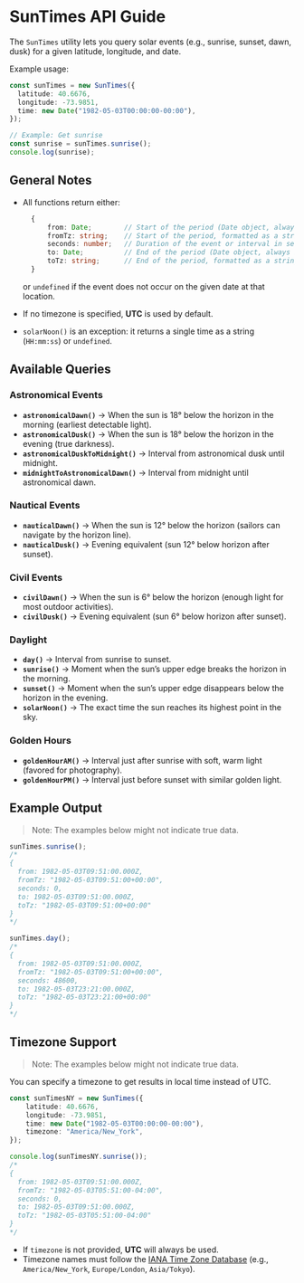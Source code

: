 # SunTimes API Guide

The `SunTimes` utility lets you query solar events (e.g., sunrise, sunset, dawn, dusk) for a given latitude, longitude, and date.

Example usage:

```ts
const sunTimes = new SunTimes({
  latitude: 40.6676,
  longitude: -73.9851,
  time: new Date("1982-05-03T00:00:00-00:00"),
});

// Example: Get sunrise
const sunrise = sunTimes.sunrise();
console.log(sunrise);
````

## General Notes

* All functions return either:

  ```ts
    {
        from: Date;        // Start of the period (Date object, always in UTC internally)
        fromTz: string;    // Start of the period, formatted as a string in the requested timezone
        seconds: number;   // Duration of the event or interval in seconds
        to: Date;          // End of the period (Date object, always in UTC internally)
        toTz: string;      // End of the period, formatted as a string in the requested timezone
    }
  ```

  or `undefined` if the event does not occur on the given date at that location.

* If no timezone is specified, **UTC** is used by default.

* `solarNoon()` is an exception: it returns a single time as a string (`HH:mm:ss`) or `undefined`.

## Available Queries

### Astronomical Events

* **`astronomicalDawn()`** → When the sun is 18° below the horizon in the morning (earliest detectable light).
* **`astronomicalDusk()`** → When the sun is 18° below the horizon in the evening (true darkness).
* **`astronomicalDuskToMidnight()`** → Interval from astronomical dusk until midnight.
* **`midnightToAstronomicalDawn()`** → Interval from midnight until astronomical dawn.

### Nautical Events

* **`nauticalDawn()`** → When the sun is 12° below the horizon (sailors can navigate by the horizon line).
* **`nauticalDusk()`** → Evening equivalent (sun 12° below horizon after sunset).

### Civil Events

* **`civilDawn()`** → When the sun is 6° below the horizon (enough light for most outdoor activities).
* **`civilDusk()`** → Evening equivalent (sun 6° below horizon after sunset).

### Daylight

* **`day()`** → Interval from sunrise to sunset.
* **`sunrise()`** → Moment when the sun’s upper edge breaks the horizon in the morning.
* **`sunset()`** → Moment when the sun’s upper edge disappears below the horizon in the evening.
* **`solarNoon()`** → The exact time the sun reaches its highest point in the sky.

### Golden Hours

* **`goldenHourAM()`** → Interval just after sunrise with soft, warm light (favored for photography).
* **`goldenHourPM()`** → Interval just before sunset with similar golden light.

## Example Output

> Note:  The examples below might not indicate true data.

```ts
sunTimes.sunrise();
/*
{
  from: 1982-05-03T09:51:00.000Z,
  fromTz: "1982-05-03T09:51:00+00:00",
  seconds: 0,
  to: 1982-05-03T09:51:00.000Z,
  toTz: "1982-05-03T09:51:00+00:00"
}
*/
```

```ts
sunTimes.day();
/*
{
  from: 1982-05-03T09:51:00.000Z,
  fromTz: "1982-05-03T09:51:00+00:00",
  seconds: 48600,
  to: 1982-05-03T23:21:00.000Z,
  toTz: "1982-05-03T23:21:00+00:00"
}
*/
```

## Timezone Support

> Note:  The examples below might not indicate true data.

You can specify a timezone to get results in local time instead of UTC.

```ts
const sunTimesNY = new SunTimes({
    latitude: 40.6676,
    longitude: -73.9851,
    time: new Date("1982-05-03T00:00:00-00:00"),
    timezone: "America/New_York",
});

console.log(sunTimesNY.sunrise());
/*
{
  from: 1982-05-03T09:51:00.000Z,
  fromTz: "1982-05-03T05:51:00-04:00",
  seconds: 0,           
  to: 1982-05-03T09:51:00.000Z,
  toTz: "1982-05-03T05:51:00-04:00"
}
*/
```

* If `timezone` is not provided, **UTC** will always be used.
* Timezone names must follow the [IANA Time Zone Database](https://en.wikipedia.org/wiki/List_of_tz_database_time_zones) (e.g., `America/New_York`, `Europe/London`, `Asia/Tokyo`).

